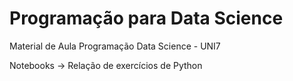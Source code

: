 # Programação para Data Science
Material de Aula Programação Data Science - UNI7

Notebooks -> Relação de exercícios de Python
